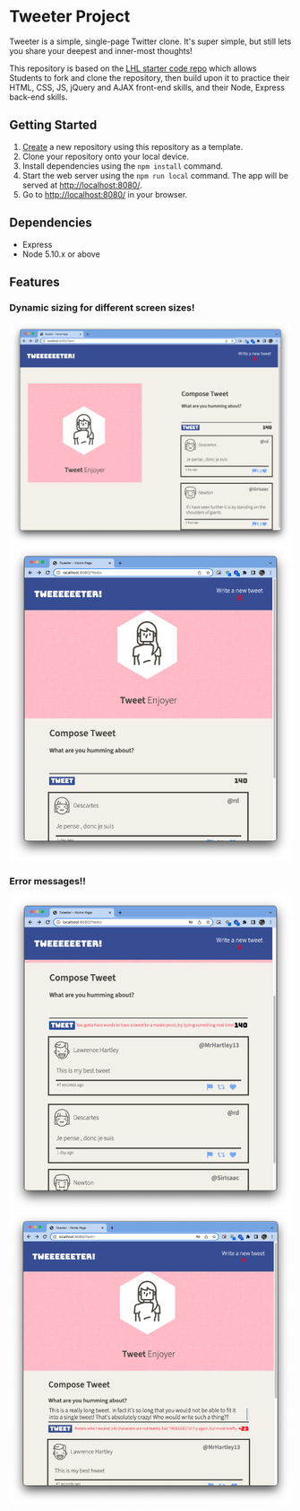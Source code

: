 # Tweeter Project

Tweeter is a simple, single-page Twitter clone. It's super simple, but still lets you share your deepest and inner-most thoughts!

This repository is based on the [LHL starter code repo](https://github.com/lighthouse-labs/tweeter) which allows Students to fork and clone the repository, then build upon it to practice their HTML, CSS, JS, jQuery and AJAX front-end skills, and their Node, Express back-end skills.

## Getting Started

1. [Create](https://docs.github.com/en/repositories/creating-and-managing-repositories/creating-a-repository-from-a-template) a new repository using this repository as a template.
2. Clone your repository onto your local device.
3. Install dependencies using the `npm install` command.
3. Start the web server using the `npm run local` command. The app will be served at <http://localhost:8080/>.
4. Go to <http://localhost:8080/> in your browser.

## Dependencies

- Express
- Node 5.10.x or above

## Features 

### Dynamic sizing for different screen sizes!
![Desktop Full View](https://raw.githubusercontent.com/pmcall/tweeter/master/images/Desktop%20size.png)
![Smaller View](https://github.com/pmcall/tweeter/blob/master/images/Smaller%20Size.png?raw=true)

### Error messages!!
![No text? No problem!](https://github.com/pmcall/tweeter/blob/master/images/Empty%20tweet%20with%20error%20message.png?raw=true)
![Too much text!? No worries!](https://github.com/pmcall/tweeter/blob/master/images/Super%20long%20tweet%20with%20error%20message.png?raw=true)
